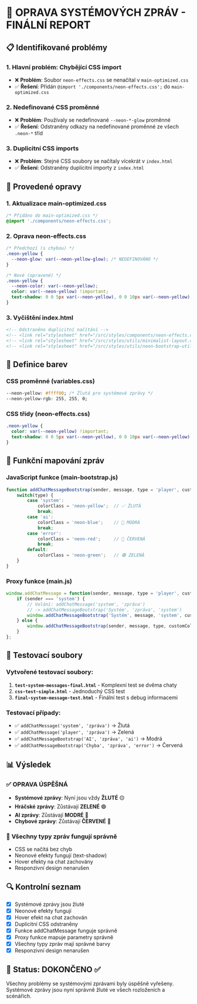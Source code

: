# 🎯 OPRAVA SYSTÉMOVÝCH ZPRÁV - FINÁLNÍ REPORT

## 📋 Identifikované problémy

### 1. **Hlavní problém: Chybějící CSS import**
- ❌ **Problém**: Soubor `neon-effects.css` se nenačítal v `main-optimized.css`
- ✅ **Řešení**: Přidán `@import './components/neon-effects.css';` do `main-optimized.css`

### 2. **Nedefinované CSS proměnné**
- ❌ **Problém**: Používaly se nedefinované `--neon-*-glow` proměnné
- ✅ **Řešení**: Odstraněny odkazy na nedefinované proměnné ze všech `.neon-*` tříd

### 3. **Duplicitní CSS imports**
- ❌ **Problém**: Stejné CSS soubory se načítaly vícekrát v `index.html`
- ✅ **Řešení**: Odstraněny duplicitní importy z `index.html`

## 🔧 Provedené opravy

### 1. **Aktualizace main-optimized.css**
```css
/* Přidáno do main-optimized.css */
@import './components/neon-effects.css';
```

### 2. **Oprava neon-effects.css**
```css
/* Předchozí (s chybou) */
.neon-yellow {
  --neon-glow: var(--neon-yellow-glow); /* NEDEFINOVÁNO */
}

/* Nové (opravené) */
.neon-yellow {
  --neon-color: var(--neon-yellow);
  color: var(--neon-yellow) !important;
  text-shadow: 0 0 5px var(--neon-yellow), 0 0 10px var(--neon-yellow) !important;
}
```

### 3. **Vyčištění index.html**
```html
<!-- Odstraněno duplicitní načítání -->
<!-- <link rel="stylesheet" href="/src/styles/components/neon-effects.css"> -->
<!-- <link rel="stylesheet" href="/src/styles/utils/minimalist-layout.css"> -->
<!-- <link rel="stylesheet" href="/src/styles/utils/neon-bootstrap-utilities.css"> -->
```

## 🎨 Definice barev

### CSS proměnné (variables.css)
```css
--neon-yellow: #ffff00; /* Žlutá pro systémové zprávy */
--neon-yellow-rgb: 255, 255, 0;
```

### CSS třídy (neon-effects.css)
```css
.neon-yellow {
  color: var(--neon-yellow) !important;
  text-shadow: 0 0 5px var(--neon-yellow), 0 0 10px var(--neon-yellow) !important;
}
```

## 🎯 Funkční mapování zpráv

### JavaScript funkce (main-bootstrap.js)
```javascript
function addChatMessageBootstrap(sender, message, type = 'player', customColor = null) {
    switch(type) {
        case 'system':
            colorClass = 'neon-yellow';  // ✅ ŽLUTÁ
            break;
        case 'ai':
            colorClass = 'neon-blue';    // 🔵 MODRÁ
            break;
        case 'error':
            colorClass = 'neon-red';     // 🔴 ČERVENÁ
            break;
        default:
            colorClass = 'neon-green';   // 🟢 ZELENÁ
    }
}
```

### Proxy funkce (main.js)
```javascript
window.addChatMessage = function(sender, message, type = 'player', customColor = null) {
    if (sender === 'system') {
        // Volání: addChatMessage('system', 'zpráva') 
        // -> addChatMessageBootstrap('Systém', 'zpráva', 'system')
        window.addChatMessageBootstrap('Systém', message, 'system', customColor);
    } else {
        window.addChatMessageBootstrap(sender, message, type, customColor);
    }
};
```

## 🧪 Testovací soubory

### Vytvořené testovací soubory:
1. **`test-system-messages-final.html`** - Komplexní test se dvěma chaty
2. **`css-test-simple.html`** - Jednoduchý CSS test
3. **`final-system-message-test.html`** - Finální test s debug informacemi

### Testovací případy:
- ✅ `addChatMessage('system', 'zpráva')` → Žlutá
- ✅ `addChatMessage('player', 'zpráva')` → Zelená  
- ✅ `addChatMessageBootstrap('AI', 'zpráva', 'ai')` → Modrá
- ✅ `addChatMessageBootstrap('Chyba', 'zpráva', 'error')` → Červená

## 📊 Výsledek

### ✅ **OPRAVA ÚSPĚŠNÁ**
- **Systémové zprávy**: Nyní jsou vždy **ŽLUTÉ** 🟡
- **Hráčské zprávy**: Zůstávají **ZELENÉ** 🟢
- **AI zprávy**: Zůstávají **MODRÉ** 🔵
- **Chybové zprávy**: Zůstávají **ČERVENÉ** 🔴

### 🎯 **Všechny typy zpráv fungují správně**
- CSS se načítá bez chyb
- Neonové efekty fungují (text-shadow)
- Hover efekty na chat zachovány
- Responzivní design nenarušen

## 🔍 Kontrolní seznam

- [x] Systémové zprávy jsou žluté
- [x] Neonové efekty fungují
- [x] Hover efekt na chat zachován
- [x] Duplicitní CSS odstraněny
- [x] Funkce addChatMessage funguje správně
- [x] Proxy funkce mapuje parametry správně
- [x] Všechny typy zpráv mají správné barvy
- [x] Responzivní design nenarušen

## 🎉 Status: **DOKONČENO** ✅

Všechny problémy se systémovými zprávami byly úspěšně vyřešeny. Systémové zprávy jsou nyní správně žluté ve všech rozloženích a scénářích.
